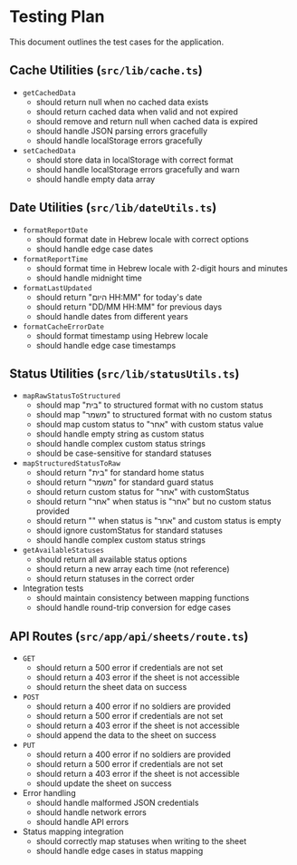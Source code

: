 # Testing Plan

This document outlines the test cases for the application.

## Cache Utilities (`src/lib/cache.ts`)

- `getCachedData`
  - should return null when no cached data exists
  - should return cached data when valid and not expired
  - should remove and return null when cached data is expired
  - should handle JSON parsing errors gracefully
  - should handle localStorage errors gracefully
- `setCachedData`
  - should store data in localStorage with correct format
  - should handle localStorage errors gracefully and warn
  - should handle empty data array

## Date Utilities (`src/lib/dateUtils.ts`)

- `formatReportDate`
  - should format date in Hebrew locale with correct options
  - should handle edge case dates
- `formatReportTime`
  - should format time in Hebrew locale with 2-digit hours and minutes
  - should handle midnight time
- `formatLastUpdated`
  - should return "היום HH:MM" for today's date
  - should return "DD/MM HH:MM" for previous days
  - should handle dates from different years
- `formatCacheErrorDate`
  - should format timestamp using Hebrew locale
  - should handle edge case timestamps

## Status Utilities (`src/lib/statusUtils.ts`)

- `mapRawStatusToStructured`
  - should map "בית" to structured format with no custom status
  - should map "משמר" to structured format with no custom status
  - should map custom status to "אחר" with custom status value
  - should handle empty string as custom status
  - should handle complex custom status strings
  - should be case-sensitive for standard statuses
- `mapStructuredStatusToRaw`
  - should return "בית" for standard home status
  - should return "משמר" for standard guard status
  - should return custom status for "אחר" with customStatus
  - should return "אחר" when status is "אחר" but no custom status provided
  - should return "" when status is "אחר" and custom status is empty
  - should ignore customStatus for standard statuses
  - should handle complex custom status strings
- `getAvailableStatuses`
  - should return all available status options
  - should return a new array each time (not reference)
  - should return statuses in the correct order
- Integration tests
  - should maintain consistency between mapping functions
  - should handle round-trip conversion for edge cases

## API Routes (`src/app/api/sheets/route.ts`)

- `GET`
  - should return a 500 error if credentials are not set
  - should return a 403 error if the sheet is not accessible
  - should return the sheet data on success
- `POST`
  - should return a 400 error if no soldiers are provided
  - should return a 500 error if credentials are not set
  - should return a 403 error if the sheet is not accessible
  - should append the data to the sheet on success
- `PUT`
  - should return a 400 error if no soldiers are provided
  - should return a 500 error if credentials are not set
  - should return a 403 error if the sheet is not accessible
  - should update the sheet on success
- Error handling
  - should handle malformed JSON credentials
  - should handle network errors
  - should handle API errors
- Status mapping integration
  - should correctly map statuses when writing to the sheet
  - should handle edge cases in status mapping
